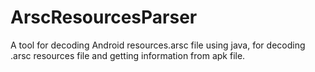 # ArscResourcesParser
A tool for decoding Android resources.arsc file using java, for decoding .arsc resources file and getting information from apk file.
